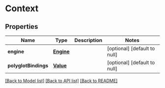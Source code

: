 # Context
## Properties

| Name | Type | Description | Notes |
|------------ | ------------- | ------------- | -------------|
| **engine** | [**Engine**](Engine.md) |  | [optional] [default to null] |
| **polyglotBindings** | [**Value**](Value.md) |  | [optional] [default to null] |

[[Back to Model list]](../README.md#documentation-for-models) [[Back to API list]](../README.md#documentation-for-api-endpoints) [[Back to README]](../README.md)

